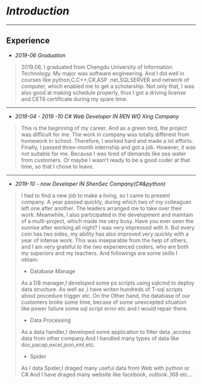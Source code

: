 # *Introduction*

---

## Experience

* *2019-06 Graduation*

> 2019.06, I graduated from Chengdu University of Information Technology. My major was  software engineering. And I did well in courses like python,C,C++,C#,ASP .net,SQLSERVER and network of computer, which enabled me to get a scholarship. Not only that, I was also good at making schedule properly, thus I got a driving license and CET6 certificate during my spare time.

---

* *2019-04 - 2019 -10 C# Web Developer IN  REN WO Xing Company*

> This is the beginning of my career. And as a green bird, the project was difficult for me. The work in company was totally different from homework in school. Therefore, I worked hard and made a lot efforts. Finally, I passed three-month internship and got a job. However, it was not suitable for me. Because I was tired of demands like sea water from customers. Or maybe I wasn't ready to be a good coder at that time, so that I chose to leave.

---

* *2019-10 - now Developer IN  ShenSec Company(C#&python)*

>  I had to find a new job to make a living, so I came to present company. A year passed quickly, during which two of my colleagues left one after another. The leaders arranged me to take over their work. Meanwhile, I also participated in the development and maintain of a multi-project, which made me very busy. Have you ever seen the sunrise after working all night? I was very impressed with it. But every coin has two sides, my ability has also improved very quickly with a year of intense work. This was inseparable from the help of others, and I am very grateful to the two experienced coders, who are both my superiors and my teachers. And followings are some skills I obtain:
>
> * Database Manage
>
> As a DB manager,I developed some ps scripts using sqlcmd to deploy data structure. As well as ,I have writen hundreds of T-sql scripts about procedure trigger etc. On the Other hand, the database of our customers broke some time, becase of some unexcepted situation like power failure some sql script error etc and I would repair there.
>
> * Data Processing
>
> As a data handler,I developed some application to filter data ,access data from other company.And  I handled many types of data like doc,pacap,excel,json,xml,etc.
>
> * Spider
>
> As I data Spider,I draged many useful data from Web with python or C#.And  I have draged many website like facebook, outlook ,168 etc...
